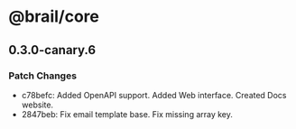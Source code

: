 # @brail/core

## 0.3.0-canary.6

### Patch Changes

- c78befc: Added OpenAPI support. Added Web interface. Created Docs website.
- 2847beb: Fix email template base. Fix missing array key.
